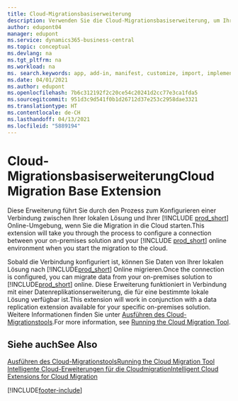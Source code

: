 ```yaml
---
title: Cloud-Migrationsbasiserweiterung
description: Verwenden Sie die Cloud-Migrationsbasiserweiterung, um Ihre lokale Lösung mit Business Central Online zu verbinden.
author: edupont04
manager: edupont
ms.service: dynamics365-business-central
ms.topic: conceptual
ms.devlang: na
ms.tgt_pltfrm: na
ms.workload: na
ms. search.keywords: app, add-in, manifest, customize, import, implement
ms.date: 04/01/2021
ms.author: edupont
ms.openlocfilehash: 7b6c312192f2c20ce54c20241d2cc77e3ca1fda5
ms.sourcegitcommit: 951d3c9d541f0b1d26712d37e253c2958dae3321
ms.translationtype: HT
ms.contentlocale: de-CH
ms.lasthandoff: 04/13/2021
ms.locfileid: "5889194"
---
```

# <a name="cloud-migration-base-extension"></a><span data-ttu-id="b61be-103">Cloud-Migrationsbasiserweiterung</span><span class="sxs-lookup"><span data-stu-id="b61be-103">Cloud Migration Base Extension</span></span>

<span data-ttu-id="b61be-104">Diese Erweiterung führt Sie durch den Prozess zum Konfigurieren einer Verbindung zwischen Ihrer lokalen Lösung und Ihrer [!INCLUDE [prod_short](includes/prod_short.md)] Online-Umgebung, wenn Sie die Migration in die Cloud starten.</span><span class="sxs-lookup"><span data-stu-id="b61be-104">This extension will take you through the process to configure a connection between your on-premises solution and your [!INCLUDE [prod_short](includes/prod_short.md)] online environment when you start the migration to the cloud.</span></span>  

<span data-ttu-id="b61be-105">Sobald die Verbindung konfiguriert ist, können Sie Daten von Ihrer lokalen Lösung nach [!INCLUDE[prod_short](includes/prod_short.md)] Online migrieren.</span><span class="sxs-lookup"><span data-stu-id="b61be-105">Once the connection is configured, you can migrate data from your on-premises solution to [!INCLUDE[prod_short](includes/prod_short.md)] online.</span></span> <span data-ttu-id="b61be-106">Diese Erweiterung funktioniert in Verbindung mit einer Datenreplikationserweiterung, die für eine bestimmte lokale Lösung verfügbar ist.</span><span class="sxs-lookup"><span data-stu-id="b61be-106">This extension will work in conjunction with a data replication extension available for your specific on-premises solution.</span></span> <span data-ttu-id="b61be-107">Weitere Informationen finden Sie unter [Ausführen des Cloud-Migrationstools](/dynamics365/business-central/dev-itpro/administration/migration-tool).</span><span class="sxs-lookup"><span data-stu-id="b61be-107">For more information, see [Running the Cloud Migration Tool](/dynamics365/business-central/dev-itpro/administration/migration-tool).</span></span>  

## <a name="see-also"></a><span data-ttu-id="b61be-108">Siehe auch</span><span class="sxs-lookup"><span data-stu-id="b61be-108">See Also</span></span>

[<span data-ttu-id="b61be-109">Ausführen des Cloud-Migrationstools</span><span class="sxs-lookup"><span data-stu-id="b61be-109">Running the Cloud Migration Tool</span></span>](/dynamics365/business-central/dev-itpro/administration/migration-tool)  
[<span data-ttu-id="b61be-110">Intelligente Cloud-Erweiterungen für die Cloudmigration</span><span class="sxs-lookup"><span data-stu-id="b61be-110">Intelligent Cloud Extensions for Cloud Migration</span></span>](ui-extensions-data-replication.md)  


[!INCLUDE[footer-include](includes/footer-banner.md)]